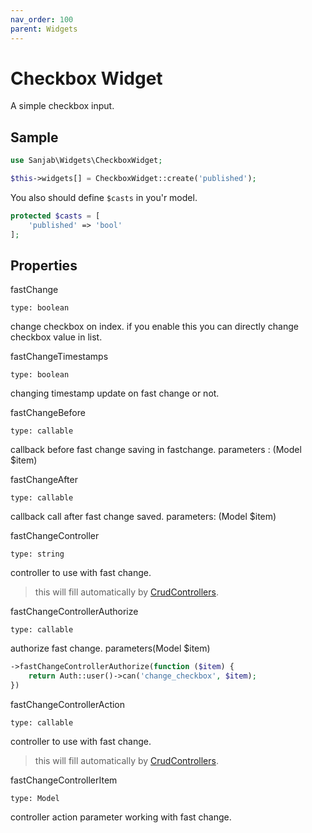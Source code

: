 ```yaml
---
nav_order: 100
parent: Widgets
---
```

# Checkbox Widget

A simple checkbox input.

## Sample
```php
use Sanjab\Widgets\CheckboxWidget;

$this->widgets[] = CheckboxWidget::create('published');
```

You also should define `$casts` in you'r model.
```php
protected $casts = [
    'published' => 'bool'
];
```

## Properties


fastChange

`type: boolean`

change checkbox on index. if you enable this you can directly change checkbox value in list.

fastChangeTimestamps

`type: boolean`

changing timestamp update on fast change or not.

fastChangeBefore

`type: callable`

callback before fast change saving in fastchange.
parameters : (Model $item)

fastChangeAfter

`type: callable`

callback call after fast change saved.
parameters: (Model $item)

fastChangeController

`type: string`

controller to use with fast change.
> this will fill automatically by [CrudControllers](../crud.md).

fastChangeControllerAuthorize

`type: callable`

authorize fast change. parameters(Model $item)

```php
->fastChangeControllerAuthorize(function ($item) {
    return Auth::user()->can('change_checkbox', $item);
})
```

fastChangeControllerAction

`type: callable`

controller to use with fast change.
> this will fill automatically by [CrudControllers](../crud.md).

fastChangeControllerItem

`type: Model`

controller action parameter working with fast change.
